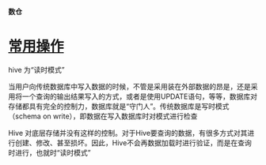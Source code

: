 <!--
 * @Author: wjn
 * @Date: 2020-01-31 10:00:10
 * @LastEditors: wjn
 * @LastEditTime: 2020-03-03 15:22:04
 -->
**数仓**

# [常用操作](notes/common.md)

hive 为“读时模式”

当用户向传统数据库中写入数据的时候，不管是采用装在外部数据的昂是，还是采用将一个查询的输出结果写入的方式，或者是使用UPDATE语句，等等，数据库对存储都具有完全的控制力，数据库就是“守门人”。传统数据库是写时模式（schema on write），即数据在写入数据库时对模式进行检查

Hive 对底层存储并没有这样的控制。对于Hive要查询的数据，有很多方式对其进行创建、修改、甚至损坏。因此，Hive不会再数据加载时进行验证，而是在查询时进行，也就时“读时模式”